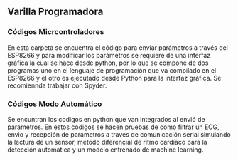 ## Varilla Programadora
### Códigos Micrcontroladores
En esta carpeta se encuentra el código para enviar parámetros a través del ESP8266 y para modificar los parámetros se requiere de una interfaz gráfica la cual se hace desde python, por lo que se compone de dos programas uno en el lenguaje de programación que va compilado en el ESP8266 y el otro es ejecutado desde Python para la interfaz gráfica. Se recomiennda trabajar con Spyder.
### Códigos Modo Automático
Se encuntran los codigos en python que van integrados al envió de parametros. En estos códigos se hacen pruebas de como filtrar un ECG, envio y recepción de parametros a traves de comunicación serial simulando la lectura de un sensor, método diferencial de rítmo cardíaco para la detección automatica y un modelo entrenado de machine learning.

